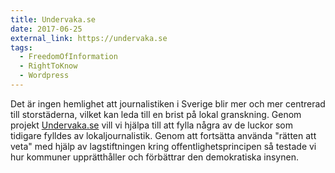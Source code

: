 ```yaml
---
title: Undervaka.se
date: 2017-06-25
external_link: https://undervaka.se
tags:
  - FreedomOfInformation
  - RightToKnow
  - Wordpress
---
```


Det är ingen hemlighet att journalistiken i Sverige blir mer och mer centrerad till storstäderna, vilket kan leda till en brist på lokal granskning. Genom projekt [Undervaka.se](https://undervaka.se/) vill vi hjälpa till att fylla några av de luckor som tidigare fylldes av lokaljournalistik. Genom att fortsätta använda "rätten att veta" med hjälp av lagstiftningen kring offentlighetsprincipen så testade vi hur kommuner upprätthåller och förbättrar den demokratiska insynen.

<!--more-->
